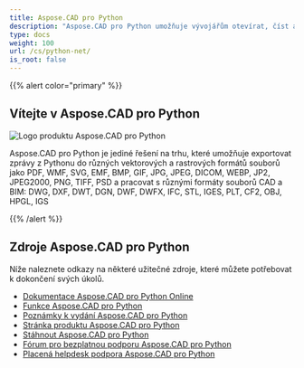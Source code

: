 ```yaml
---
title: Aspose.CAD pro Python
description: "Aspose.CAD pro Python umožňuje vývojářům otevírat, číst a zpracovávat soubory AutoCAD DWG, DXF, DWT a jiné formáty souborů CAD a BIM, jako jsou: DGN, DWF, DWFX, IFC, STL, IGES, PLT, CF2, OBJ, HPGL, IGS."
type: docs
weight: 100
url: /cs/python-net/
is_root: false
---
```


{{% alert color="primary" %}}

## **Vítejte v Aspose.CAD pro Python**

![Logo produktu Aspose.CAD pro Python](/cad/_assets/home_4.png)

Aspose.CAD pro Python je jediné řešení na trhu, které umožňuje exportovat zprávy z Pythonu do různých vektorových a rastrových formátů souborů jako PDF, WMF, SVG, EMF, BMP, GIF, JPG, JPEG, DICOM, WEBP, JP2, JPEG2000, PNG, TIFF, PSD a pracovat s různými formáty souborů CAD a BIM: DWG, DXF, DWT, DGN, DWF, DWFX, IFC, STL, IGES, PLT, CF2, OBJ, HPGL, IGS

{{% /alert %}}

## **Zdroje Aspose.CAD pro Python**

Níže naleznete odkazy na některé užitečné zdroje, které můžete potřebovat k dokončení svých úkolů.

- [Dokumentace Aspose.CAD pro Python Online](/cad/python-net/)
- [Funkce Aspose.CAD pro Python](/cad/python-net/features-overview/)
- [Poznámky k vydání Aspose.CAD pro Python](https://releases.aspose.com/cad/python-net/release-notes/)
- [Stránka produktu Aspose.CAD pro Python](https://products.aspose.com/cad/python-net/)
- [Stáhnout Aspose.CAD pro Python](https://downloads.aspose.com/cad/python-net)
- [Fórum pro bezplatnou podporu Aspose.CAD pro Python](https://forum.aspose.com/c/cad/19)
- [Placená helpdesk podpora Aspose.CAD pro Python](https://helpdesk.aspose.com/)
